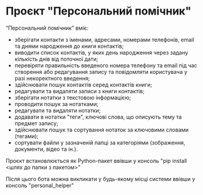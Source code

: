 # Проєкт "Персональний помічник"

“Персональний помічник” вміє:

- зберігати контакти з іменами, адресами, номерами телефонів, email та днями народження до книги контактів;
- виводити список контактів, у яких день народження через задану кількість днів від поточної дати;
- перевіряти правильність введеного номера телефону та email під час створення або редагування запису та повідомляти користувача у разі некоректного введення;
- здійснювати пошук контактів серед контактів книги;
- редагувати та видаляти записи з книги контактів;
- зберігати нотатки з текстовою інформацією;
- проводити пошук за нотатками;
- редагувати та видаляти нотатки;
- додавати в нотатки "теги", ключові слова, що описують тему та предмет запису;
- здійснювати пошук та сортування нотаток за ключовими словами (тегами);
- сортувати файли у зазначеній папці за категоріями (зображення, документи, відео та ін.).

Проєкт встановлюється як Python-пакет ввівши у консоль "pip install <шлях до папки з пакетом>"

Після цього бота можна викликати у будь-якому місці системи ввівши у консоль "personal_helper"
